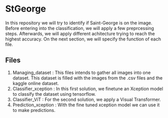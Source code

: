 # StGeorge
In this repository we will try to identify if Saint-George is on the image. Before entering into the classification, we will apply a few preprcessing steps. Afterwards, we will apply different achitecture trying to reach the highest accuracy. On the next section, we will specify the function of each file. 

## Files 
1. Managing_dataset : This files intends to gather all images into one dataset. This dataset is filled with the images from the .csv files and the kaggle online dataset. 
2. Classifier_xception : In this first solution, we finetune an Xception model to classify the dataset using tensorflow. 
3. Classifier_ViT : For the second solution, we apply a Visual Transformer. 
4. Prediction_xception : With the fine tuned xception model we can use it to make predictions. 
